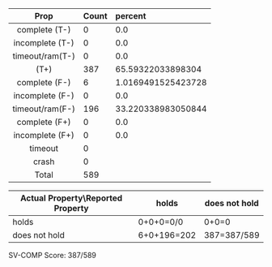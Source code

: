 
| Prop | Count | percent |
|:----:|:------|:--|
|complete   (T-)|0| 0.0 |
|incomplete (T-)|0|0.0 |
|timeout/ram(T-)|0|0.0 |
|           (T+)|387|65.59322033898304 |
|complete   (F-)|6|1.0169491525423728 |
|incomplete (F-)|0|0.0 |
|timeout/ram(F-)|196|33.220338983050844 |
|complete   (F+)|0|0.0 |
|incomplete (F+)|0|0.0 |
|timeout        |0| |
|crash          |0| |
|Total          |589| |

| Actual Property\Reported Property | holds | does not hold |
|------------------------------------|-------|---------------|
| holds | 0+0+0=0/0 | 0+0=0 |
| does not hold | 6+0+196=202 | 387=387/589 |

SV-COMP Score: 387/589

